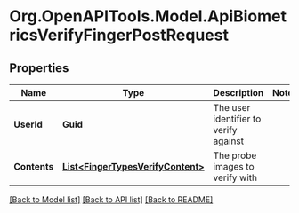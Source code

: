 # Org.OpenAPITools.Model.ApiBiometricsVerifyFingerPostRequest

## Properties

Name | Type | Description | Notes
------------ | ------------- | ------------- | -------------
**UserId** | **Guid** | The user identifier to verify against | 
**Contents** | [**List&lt;FingerTypesVerifyContent&gt;**](FingerTypesVerifyContent.md) | The probe images to verify with | 

[[Back to Model list]](../README.md#documentation-for-models) [[Back to API list]](../README.md#documentation-for-api-endpoints) [[Back to README]](../README.md)

